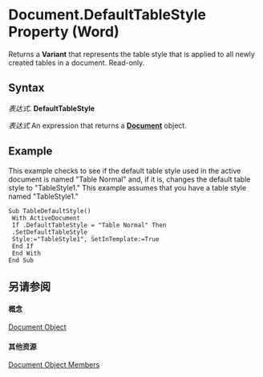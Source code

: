 
# Document.DefaultTableStyle Property (Word)

Returns a  **Variant** that represents the table style that is applied to all newly created tables in a document. Read-only.


## Syntax

 _表达式_. **DefaultTableStyle**

 _表达式_ An expression that returns a **[Document](8d83487a-2345-a036-a916-971c9db5b7fb.md)** object.


## Example

This example checks to see if the default table style used in the active document is named "Table Normal" and, if it is, changes the default table style to "TableStyle1." This example assumes that you have a table style named "TableStyle1."


```
Sub TableDefaultStyle() 
 With ActiveDocument 
 If .DefaultTableStyle = "Table Normal" Then 
 .SetDefaultTableStyle _ 
 Style:="TableStyle1", SetInTemplate:=True 
 End If 
 End With 
End Sub
```


## 另请参阅


#### 概念


[Document Object](8d83487a-2345-a036-a916-971c9db5b7fb.md)
#### 其他资源


[Document Object Members](http://msdn.microsoft.com/library/fc9ab457-0888-f917-3d52-387168ac23b9%28Office.15%29.aspx)